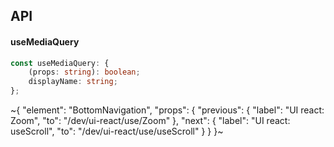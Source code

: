 

## API

#### useMediaQuery

```ts
const useMediaQuery: {
    (props: string): boolean;
    displayName: string;
};
```


~{
  "element": "BottomNavigation",
  "props": {
    "previous": {
      "label": "UI react: Zoom",
      "to": "/dev/ui-react/use/Zoom"
    },
    "next": {
      "label": "UI react: useScroll",
      "to": "/dev/ui-react/use/useScroll"
    }
  }
}~
